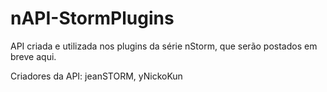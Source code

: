 # nAPI-StormPlugins
API criada e utilizada nos plugins da série nStorm, que serão postados em breve aqui.

Criadores da API: jeanSTORM, yNickoKun
